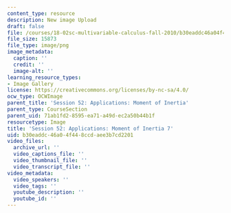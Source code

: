 ```yaml
---
content_type: resource
description: New image Upload
draft: false
file: /courses/18-02sc-multivariable-calculus-fall-2010/b30eaddc46a04f448ccdaee3b7cd2201_MIT18_02SC_L17Brds_16.png
file_size: 15873
file_type: image/png
image_metadata:
  caption: ''
  credit: ''
  image-alt: ''
learning_resource_types:
- Image Gallery
license: https://creativecommons.org/licenses/by-nc-sa/4.0/
ocw_type: OCWImage
parent_title: 'Session 52: Applications: Moment of Inertia'
parent_type: CourseSection
parent_uid: 71ab1fd2-8595-ea71-a49d-ec2a50b44b1f
resourcetype: Image
title: 'Session 52: Applications: Moment of Inertia 7'
uid: b30eaddc-46a0-4f44-8ccd-aee3b7cd2201
video_files:
  archive_url: ''
  video_captions_file: ''
  video_thumbnail_file: ''
  video_transcript_file: ''
video_metadata:
  video_speakers: ''
  video_tags: ''
  youtube_description: ''
  youtube_id: ''
---
```

